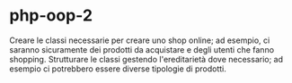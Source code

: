 # php-oop-2

Creare le classi necessarie per creare uno shop online; ad esempio, ci saranno sicuramente dei prodotti da acquistare e degli utenti che fanno shopping. Strutturare le classi gestendo l'ereditarietà dove necessario; ad esempio ci potrebbero essere diverse tipologie di prodotti.